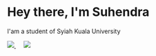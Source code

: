 # Hey there, I'm Suhendra

I'am a student of Syiah Kuala University


<a href="https://github.com/anuraghazra/github-readme-stats">
  <img
    src="https://github-readme-stats.vercel.app/api/top-langs/?username=Amar-Suhendra&theme=github_dark&show_icons=true&border_radius=10&layout=compact"
  />
</a>
&emsp;
<a href="https://github.com/anuraghazra/github-readme-stats">
  <img
    src="https://github-readme-stats.vercel.app/api?username=Amar-Suhendra&theme=github_dark&show_icons=true&border_radius=10&hide=issues"
  />
</a>
